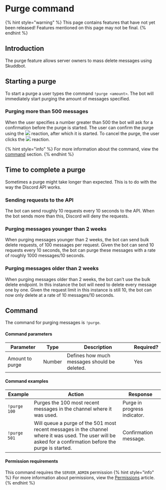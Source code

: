 # Purge command
{% hint style="warning" %}
This page contains features that have not yet been released!
Features mentioned on this page may not be final.
{% endhint %}

## Introduction
The purge feature allows server owners to mass delete messages using Skuddbot.

## Starting a purge
To start a purge a user types the command `!purge <amount>`. The bot will immediately start purging the amount of messages specified.

### Purging more than 500 messages
When the user specifies a number greater than 500 the bot will ask for a confirmation before the purge is started. The user can confirm the purge using the ![](https://i.imgur.com/rEFJP65.png) reaction, after which it is started. To cancel the purge, the user clicks the ![](https://i.imgur.com/n2UfbMz.png) reaction.

{% hint style="info" %}
For more information about the command, view the [command](#command) section.
{% endhint %}

## Time to complete a purge
Sometimes a purge might take longer than expected. This is to do with the way the Discord API works.

### Sending requests to the API
The bot can send roughly 10 requests every 10 seconds to the API. When the bot sends more than this, Discord will deny the requests.

### Purging messages younger than 2 weeks
When purging messages younger than 2 weeks, the bot can send bulk delete requests, of 100 messages per request. Given the bot can send 10 requests every 10 seconds, the bot can purge these messages with a rate of roughly 1000 messages/10 seconds.

### Purging messages older than 2 weeks
When purging messages older than 2 weeks, the bot can't use the bulk delete endpoint. In this instance the bot will need to delete every message one by one. Given the request limit in this instance is still 10, the bot can now only delete at a rate of 10 messages/10 seconds.

## Command
The command for purging messages is `!purge`.

#### Command parameters
| Parameter       | Type   | Description                                  | Required? |
|-----------------|--------|----------------------------------------------|-----------|
| Amount to purge | Number | Defines how much messages should be deleted. | Yes       |

#### Command examples
| Example      | Action                                                                                                                                                      | Response                     |
|--------------|-------------------------------------------------------------------------------------------------------------------------------------------------------------|------------------------------|
| `!purge 100` | Purges the 100 most recent messages in the channel where it was used.                                                                                       | Purge in progress indicator. |
| `!purge 501` | Will queue a purge of the 501 most recent messages in the channel where it was used. The user will be asked for a confirmation before the purge is started. | Confirmation message.        |
#### Permission requirements
This command requires the `SERVER_ADMIN` permission
{% hint style="info" %}
For more information about permissions, view the [Permissions](/Systems/permissions.md) article.
{% endhint %}